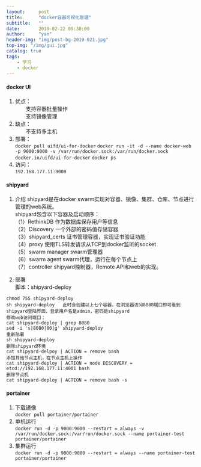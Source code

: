 ```yaml
---
layout:     post
title:      "docker容器可视化管理"
subtitle:   ""
date:       2019-02-22 09:30:00
author:     "yan"
header-img: "img/post-bg-2019-021.jpg"
top-img: "/img/gui.jpg"
catalog: true
tags:
    - 学习
    - docker
---
```

#### docker UI
1. 优点：  
&emsp;&emsp;支持容器批量操作  
&emsp;&emsp;支持镜像管理
2. 缺点：  
&emsp;&emsp;不支持多主机
3. 部署：  
`docker pull uifd/ui-for-docker`
`docker run -it -d --name docker-web -p 9000:9000 -v /var/run/docker.sock:/var/run/docker.sock docker.io/uifd/ui-for-docker`
`docker ps`
4. 访问：  
`192.168.177.11:9000`

#### shipyard
1. 介绍
shipyard是在docker swarm实现对容器、镜像、集群、仓库、节点进行管理的web系统。  
shipyard包含以下容器及启动顺序：  
（1）RethinkDB  作为数据库保存用户等信息  
（2）Discovery  一个外部的密码值存储容器  
（3）shipyard_certs  证书管理容器，实现证书验证功能  
（4）proxy  使用TLS转发请求从TCP到docker监听的socket  
（5）swarm manager  swarm管理器  
（6）swarm agent swarm代理，运行在每个节点上  
（7）controller  shipyard控制器，Remote API和web的实现。  

2. 部署  
脚本：shipyard-deploy
```
chmod 755 shipyard-deploy
sh shipyard-deploy   此时会创建以上七个容器，在浏览器访问8080端口即可看到shipyard登陆界面，登录用户名是admin，密码是shipyard
修改web访问端口：
cat shipyard-deploy | grep 8080
sed -i 's|8080|80|g' shipyard-deploy
重新部署
sh shipyard-deploy
删除shipyard环境
cat shipyard-delpoy | ACTION = remove bash
添加其他节点主机，在节点主机上操作
cat shipyard-deploy | ACTION = node DISCOVERY = etcd://192.168.177.11:4001 bash
删除节点机
cat shipyard-deploy | ACTION = remove bash -s
```

#### portainer
1. 下载镜像  
`docker pull portainer/portainer`  
2. 单机运行  
`docker run -d -p 9000:9000 --restart = always -v /var/run/docker.sock:/var/run/docker.sock --name portainer-test portainer/portainer`  
3. 集群运行  
`docker run -d -p 9000:9000 --restart = always --name portainer-test portainer/portainer`  
